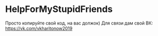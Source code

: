 # HelpForMyStupidFriends
Просто копируйте свой код, на вас должок)
Для связи дам свой ВК: https://vk.com/vkharitonow2019
